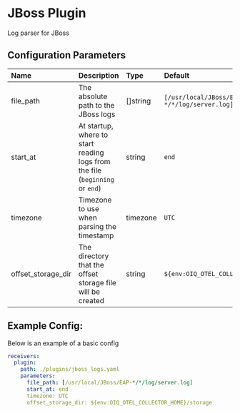 # JBoss Plugin

Log parser for JBoss

## Configuration Parameters

| Name | Description | Type | Default | Required | Values |
|:-- |:-- |:-- |:-- |:-- |:-- |
| file_path | The absolute path to the JBoss logs | []string | `[/usr/local/JBoss/EAP-*/*/log/server.log]` | false |  |
| start_at | At startup, where to start reading logs from the file (`beginning` or `end`) | string | `end` | false | `beginning`, `end` |
| timezone | Timezone to use when parsing the timestamp | timezone | `UTC` | false |  |
| offset_storage_dir | The directory that the offset storage file will be created | string | `${env:OIQ_OTEL_COLLECTOR_HOME}/storage` | false |  |

## Example Config:

Below is an example of a basic config

```yaml
receivers:
  plugin:
    path: ./plugins/jboss_logs.yaml
    parameters:
      file_path: [/usr/local/JBoss/EAP-*/*/log/server.log]
      start_at: end
      timezone: UTC
      offset_storage_dir: ${env:OIQ_OTEL_COLLECTOR_HOME}/storage
```
